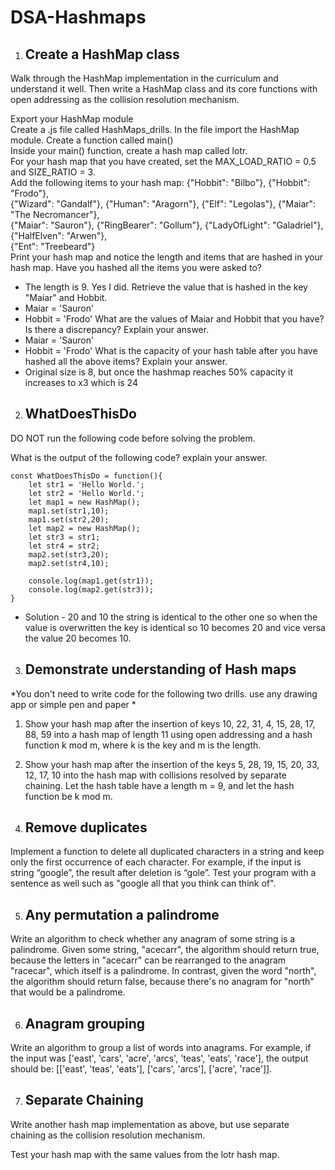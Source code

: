 # DSA-Hashmaps
1. ## Create a HashMap class
Walk through the HashMap implementation in the curriculum and understand it well. Then write a HashMap class and its core functions with open addressing as the collision resolution mechanism.

Export your HashMap module  
Create a .js file called HashMaps_drills. In the file import the HashMap module. Create a function called main()  
Inside your main() function, create a hash map called lotr.  
For your hash map that you have created, set the MAX_LOAD_RATIO = 0.5 and SIZE_RATIO = 3.  
Add the following items to your hash map: {"Hobbit": "Bilbo"}, {"Hobbit": "Frodo"},  
{"Wizard": "Gandalf"}, {"Human": "Aragorn"}, {"Elf": "Legolas"}, {"Maiar": "The Necromancer"},  
{"Maiar": "Sauron"}, {"RingBearer": "Gollum"}, {"LadyOfLight": "Galadriel"}, {"HalfElven": "Arwen"},  
{"Ent": "Treebeard"}  
Print your hash map and notice the length and items that are hashed in your hash map. Have you hashed all the items you were asked to?
* The length is 9. Yes I did.
Retrieve the value that is hashed in the key "Maiar" and Hobbit. 
* Maiar = 'Sauron'
* Hobbit = 'Frodo' 
What are the values of Maiar and Hobbit that you have? Is there a discrepancy? Explain your answer.  
* Maiar = 'Sauron'
* Hobbit = 'Frodo'
What is the capacity of your hash table after you have hashed all the above items? Explain your answer.  
* Original size is 8, but once the hashmap reaches 50% capacity it increases to x3  which is 24

2. ## WhatDoesThisDo

DO NOT run the following code before solving the problem.

What is the output of the following code? explain your answer.
```
const WhatDoesThisDo = function(){
    let str1 = 'Hello World.';
    let str2 = 'Hello World.';
    let map1 = new HashMap();
    map1.set(str1,10);
    map1.set(str2,20);
    let map2 = new HashMap();
    let str3 = str1;
    let str4 = str2;
    map2.set(str3,20);
    map2.set(str4,10);

    console.log(map1.get(str1));
    console.log(map2.get(str3));
}
```
* Solution - 20 and 10 the string is identical to the other one so when the value is overwritten the key is identical so 10 becomes 20 and vice versa the value 20 becomes 10.

3. ## Demonstrate understanding of Hash maps

*You don't need to write code for the following two drills. use any drawing app or simple pen and paper *

1) Show your hash map after the insertion of keys 10, 22, 31, 4, 15, 28, 17, 88, 59 into a hash map of length 11 using open addressing and a hash function k mod m, where k is the key and m is the length.

2) Show your hash map after the insertion of the keys 5, 28, 19, 15, 20, 33, 12, 17, 10 into the hash map with collisions resolved by separate chaining. Let the hash table have a length m = 9, and let the hash function be k mod m.

4. ## Remove duplicates

Implement a function to delete all duplicated characters in a string and keep only the first occurrence of each character. For example, if the input is string “google”, the result after deletion is “gole”. Test your program with a sentence as well such as "google all that you think can think of".

5. ## Any permutation a palindrome

Write an algorithm to check whether any anagram of some string is a palindrome. Given some string, "acecarr", the algorithm should return true, because the letters in "acecarr" can be rearranged to the anagram "racecar", which itself is a palindrome. In contrast, given the word "north", the algorithm should return false, because there's no anagram for "north" that would be a palindrome.

6. ## Anagram grouping

Write an algorithm to group a list of words into anagrams. For example, if the input was ['east', 'cars', 'acre', 'arcs', 'teas', 'eats', 'race'], the output should be: [['east', 'teas', 'eats'], ['cars', 'arcs'], ['acre', 'race']].

7. ## Separate Chaining

Write another hash map implementation as above, but use separate chaining as the collision resolution mechanism.

Test your hash map with the same values from the lotr hash map.
